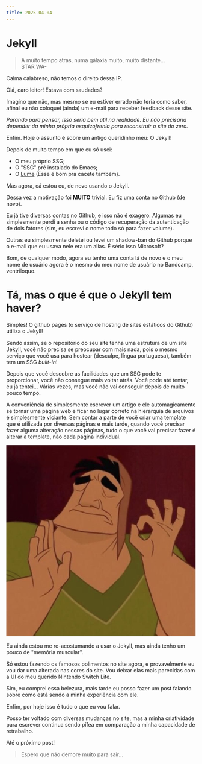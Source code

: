 ```yaml
---
title: 2025-04-04
---
```

# Jekyll

> A muito tempo atrás, numa gálaxia muito, muito distante...  
> STAR WA-

Calma calabreso, não temos o direito dessa IP.

Olá, caro leitor! Estava com saudades?

Imagino que não, mas mesmo se eu estiver errado não teria como saber, afinal eu
não coloquei (ainda) um e-mail para receber feedback desse site.

*Parando para pensar, isso seria bem útil na realidade. Eu não precisaria
depender da minha própria esquizofrenia para reconstruir o site do zero.*

Enfim. Hoje o assunto é sobre um antigo queridinho meu: O Jekyll!

Depois de muito tempo em que eu só usei:
- O meu próprio SSG;
- O "SSG" pré instalado do Emacs;
- O [Lume](https://lume.land/) (Esse é bom pra cacete também).

Mas agora, cá estou eu, de novo usando o Jekyll.

Dessa vez a motivação foi **MUITO** trivial. Eu fiz uma conta no Github (de
novo).

Eu já tive diversas contas no Github, e isso não é exagero. Algumas eu
simplesmente perdi a senha ou o código de recuperação da autenticação de dois
fatores (sim, eu escrevi o nome todo só para fazer volume).

Outras eu simplesmente deletei ou levei um shadow-ban do Github porque o e-mail
que eu usava nele era um alias. É sério isso Microsoft?

Bom, de qualquer modo, agora eu tenho uma conta lá de novo e o meu nome de
usuário agora é o mesmo do meu nome de usuário no Bandcamp, ventriloquo.

# Tá, mas o que é que o Jekyll tem haver?

Simples! O github pages (o serviço de hosting de sites estáticos do Github)
utiliza o Jekyll!

Sendo assim, se o repositório do seu site tenha uma estrutura de um site
Jekyll, você não precisa se preocupar com mais nada, pois o mesmo serviço que
você usa para hostear (desculpe, língua portuguesa), também tem um SSG
*built-in*!

Depois que você descobre as facilidades que um SSG pode te proporcionar, você
não consegue mais voltar atrás. Você pode até tentar, eu já tentei... Várias
vezes, mas você não vai conseguir depois de muito pouco tempo.

A conveniência de simplesmente escrever um artigo e ele automagicamente se
tornar uma página web e ficar no lugar correto na hierarquia de arquivos é
simplesmente viciante. Sem contar a parte de você criar uma template que é
utilizada por diversas páginas e mais tarde, quando você precisar fazer alguma
alteração nessas páginas, tudo o que você vai precisar fazer é alterar a
template, não cada página individual.

![patcha? é assim que se escreve?](https://raw.githubusercontent.com/ventriloquo/ventriloquo.github.io/54f88a6d2d3fc30efdc64a07aca4bf4814f0b6f8/assets/img/patcha.jpg)

Eu ainda estou me re-acostumando a usar o Jekyll, mas ainda tenho um pouco de
"memória muscular".

Só estou fazendo os famosos polimentos no site agora, e provavelmente eu vou
dar uma alterada nas cores do site. Vou deixar elas mais parecidas com a UI do meu
querido Nintendo Switch Lite.

Sim, eu comprei essa belezura, mais tarde eu posso fazer um post falando sobre
como está sendo a minha experiência com ele.

Enfim, por hoje isso é tudo o que eu vou falar.

Posso ter voltado com diversas mudanças no site, mas a minha criatividade para
escrever continua sendo pífea em comparação a minha capacidade de retrabalho.

Até o próximo post!

> Espero que não demore muito para sair...
